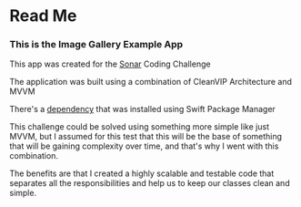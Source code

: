 # Read Me
### **This is the Image Gallery Example App**

This app was created for the [Sonar](https://www.sonarhealth.co) Coding Challenge

The application was built using a combination of CleanVIP Architecture and MVVM

There's a [dependency](https://github.com/JanGorman/MapleBacon) that was installed using Swift Package Manager

This challenge could be solved using something more simple like just MVVM, but I assumed for this test that this will be the base of something that will be gaining complexity over time, and that's why I went with this combination.

The benefits are that I created a highly scalable and testable code that separates all the responsibilities and help us to keep our classes clean and simple.